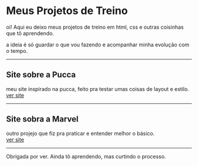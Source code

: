 # Meus Projetos de Treino

oi! Aqui eu deixo meus projetos de treino em html, css e outras coisinhas que tô aprendendo.

a ideia é só guardar o que vou fazendo e acompanhar minha evolução com o tempo.

---

## Site sobre a Pucca
meu site inspirado na pucca, feito pra testar umas coisas de layout e estilo.  
[ver site](https://91zbia.github.io/Projetos-de-treino/site%20da%20pucca/)

---

## Site sobra a Marvel
outro projejo que fiz pra praticar e entender melhor o básico.  
[ver site](https://91zbia.github.io/Projetos-de-treino/nome-da-outra-pasta/)


---

Obrigada por ver. Ainda tô aprendendo, mas curtindo o processo.
